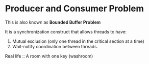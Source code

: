 # Producer and Consumer Problem
This is also known as **Bounded Buffer Problem**

It is a synchronization construct that allows threads to have:
1. Mutual exclusion (only one thread in the critical section at a time)
2. Wait-notify coordination between threads.

Real life :: A room with one key (washroom)
